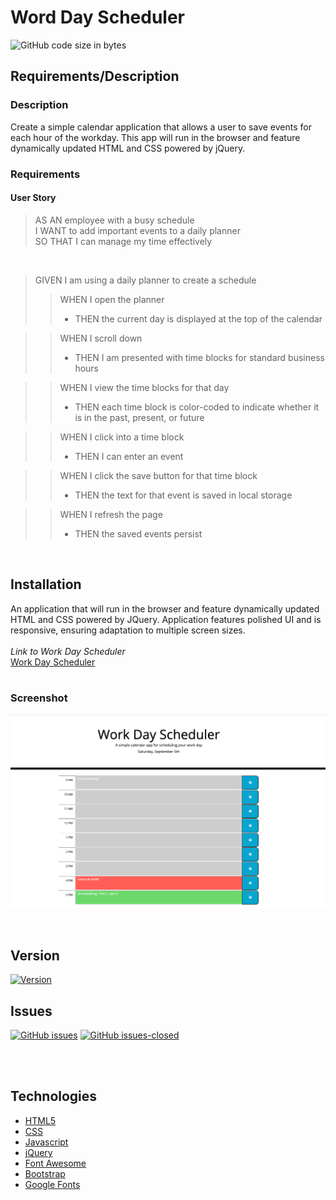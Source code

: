 # Word Day Scheduler

![GitHub code size in bytes](https://img.shields.io/github/languages/code-size/fondofhats/workDay-scheduler)

## Requirements/Description
### Description
Create a simple calendar application that allows a user to save events for each hour of the workday. This app will run in the browser and feature dynamically updated HTML and CSS powered by jQuery.
<br>
### Requirements
#### User Story
>AS AN employee with a busy schedule <br>
I WANT to add important events to a daily planner<br>
SO THAT I can manage my time effectively<br>
<br>

>GIVEN I am using a daily planner to create a schedule
>>WHEN I open the planner<br>
>> + THEN the current day is displayed at the top of the calendar<br>

>>WHEN I scroll down<br>
>> + THEN I am presented with time blocks for standard business hours<br>

>>WHEN I view the time blocks for that day<br>
>> + THEN each time block is color-coded to indicate whether it is in the past, present, or future<br>

>>WHEN I click into a time block<br>
>> + THEN I can enter an event<br>

>>WHEN I click the save button for that time block <br>
>> + THEN the text for that event is saved in local storage<br>

>>WHEN I refresh the page<br>
>> + THEN the saved events persist<br>

<br>

## Installation

An application that will run in the browser and feature dynamically updated HTML and CSS powered by JQuery. Application features polished UI and is responsive, ensuring adaptation to multiple screen sizes.
<br>
<br>
*Link to Work Day Scheduler* <br>
[Work Day Scheduler](https://fondofhats.github.io/workday-scheduler/)
<br>
<br>
### Screenshot

![Work Day Scheduler](https://raw.githubusercontent.com/fondofhats/workday-scheduler/master/workday-scheduler.png)

<br>

## Version
[![Version](https://badge.fury.io/gh/tterb%2FHyde.svg)](https://badge.fury.io/gh/fondofhats%2wordday-scheduler)

## Issues
[![GitHub issues](https://img.shields.io/github/issues/fondofhats/workday-scheduler.svg)](https://GitHub.com/fondofhats/workday-scheduler/issues/)
[![GitHub issues-closed](https://img.shields.io/github/issues-closed/fondofhats/workday-scheduler.svg)](https://GitHub.com/fondofhats/workday-scheduler/issues?q=is%3Aissue+is%3Aclosed)

<br>
<br>


## Technologies

* [HTML5](https://developer.mozilla.org/en-US/docs/Web/Guide/HTML/HTML5)
* [CSS](https://developer.mozilla.org/en-US/docs/Web/CSS)
* [Javascript](https://developer.mozilla.org/en-US/docs/Web/JavaScript)
* [jQuery](https://jquery.com/)
* [Font Awesome](https://fontawesome.com/)
* [Bootstrap](https://getbootstrap.com/)
* [Google Fonts](https://fonts.google.com/)
